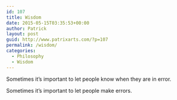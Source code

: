 ```yaml
---
id: 107
title: Wisdom
date: 2015-05-15T03:35:53+00:00
author: Patrick
layout: post
guid: http://www.patrixarts.com/?p=107
permalink: /wisdom/
categories:
  - Philosophy
  - Wisdom
---
```

Sometimes it&#8217;s important to let people know when they are in error.

Sometimes it&#8217;s important to let people make errors.